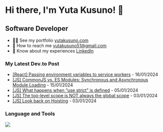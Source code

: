 # Hi there, I'm Yuta Kusuno! 👋

## Software Developer

- 👨‍💻 See my portfolio [yutakusuno.com](http://yutakusuno.com)
- 📩 How to reach me yutakusuno51@gmail.com
- 📄 Know about my experiences [LinkedIn](https://www.linkedin.com/in/yutakusuno/)

### My Latest Dev.to Post


- [[React] Passing environment variables to service workers](https://dev.to/yutakusuno/react-passing-environment-variables-to-service-workers-5egj) - 16/01/2024
- [[JS] CommonJS vs. ES Modules: Synchronous and Asynchronous Module Loading](https://dev.to/yutakusuno/js-commonjs-vs-es-modules-synchronous-and-asynchronous-module-loading-58jf) - 15/01/2024
- [[JS] What happens when “use strict” is defined](https://dev.to/yutakusuno/js-what-happens-when-use-strict-is-defined-566f) - 05/01/2024
- [[JS] The top-level scope is NOT always the global scope](https://dev.to/yutakusuno/js-the-top-level-scope-is-not-always-the-global-scope-4p84) - 03/01/2024
- [[JS] Look back on Hoisting](https://dev.to/yutakusuno/demystifying-hoisting-in-javascript-3ke3) - 03/01/2024

### Language and Tools

<a href="https://skillicons.dev">
  <img src="https://skillicons.dev/icons?i=js,ts,react,graphql,ruby,py,nodejs,mysql,mongo,aws,docker,redis,elasticsearch,jenkins" />
</a>
